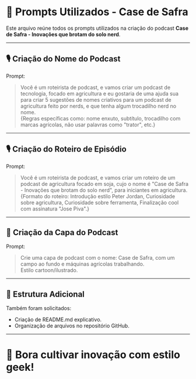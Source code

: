 
# 📜 Prompts Utilizados - Case de Safra

Este arquivo reúne todos os prompts utilizados na criação do podcast **Case de Safra - Inovações que brotam do solo nerd**.

---

## 🎙️ Criação do Nome do Podcast

Prompt:
> Você é um roteirista de podcast, e vamos criar um podcast de tecnologia, focado em agricultura e eu gostaria de uma ajuda sua para criar 5 sugestões de nomes criativos para um podcast de agricultura feito por nerds, e que tenha algum trocadilho nerd no nome.  
> {Regras específicas como: nome enxuto, subtítulo, trocadilho com marcas agrícolas, não usar palavras como "trator", etc.}

---

## 🎙️ Criação do Roteiro de Episódio

Prompt:
> Você é um roteirista de podcast, e vamos criar um roteiro de um podcast de agricultura focado em soja, cujo o nome é "Case de Safra - Inovações que brotam do solo nerd", para iniciantes em agricultura.  
> {Formato do roteiro: Introdução estilo Peter Jordan, Curiosidade sobre agricultura, Curiosidade sobre ferramenta, Finalização cool com assinatura "Jose Piva".}

---

## 🎨 Criação da Capa do Podcast

Prompt:
> Crie uma capa de podcast com o nome: Case de Safra, com um campo ao fundo e máquinas agrícolas trabalhando.  
> Estilo cartoon/ilustrado.

---

## 📄 Estrutura Adicional

Também foram solicitados:
- Criação de README.md explicativo.
- Organização de arquivos no repositório GitHub.

---

# 📢 Bora cultivar inovação com estilo geek!

